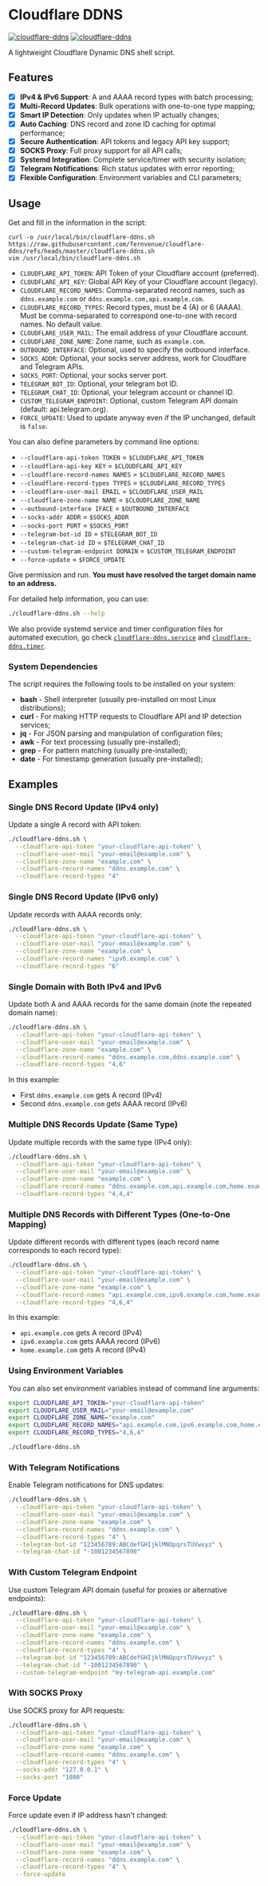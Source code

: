 # Cloudflare DDNS

[![cloudflare-ddns](https://img.shields.io/badge/LICENSE-BSD3%20Clause%20Liscense-blue?style=flat-square)](./LICENSE)
[![cloudflare-ddns](https://img.shields.io/badge/GitHub-Cloudflare%20DDNS-blueviolet?style=flat-square&logo=github)](https://github.com/fernvenue/cloudflare-ddns)

A lightweight Cloudflare Dynamic DNS shell script.

## Features

- [x] **IPv4 & IPv6 Support**: A and AAAA record types with batch processing;
- [x] **Multi-Record Updates**: Bulk operations with one-to-one type mapping;
- [x] **Smart IP Detection**: Only updates when IP actually changes;
- [x] **Auto Caching**: DNS record and zone ID caching for optimal performance;
- [x] **Secure Authentication**: API tokens and legacy API key support;
- [x] **SOCKS Proxy**: Full proxy support for all API calls;
- [x] **Systemd Integration**: Complete service/timer with security isolation;
- [x] **Telegram Notifications**: Rich status updates with error reporting;
- [x] **Flexible Configuration**: Environment variables and CLI parameters;

## Usage

Get and fill in the information in the script:

```
curl -o /usr/local/bin/cloudflare-ddns.sh https://raw.githubusercontent.com/fernvenue/cloudflare-ddns/refs/heads/master/cloudflare-ddns.sh
vim /usr/local/bin/cloudflare-ddns.sh
```

- `CLOUDFLARE_API_TOKEN`: API Token of your Cloudflare account (preferred).
- `CLOUDFLARE_API_KEY`: Global API Key of your Cloudflare account (legacy).
- `CLOUDFLARE_RECORD_NAMES`: Comma-separated record names, such as `ddns.example.com` or `ddns.example.com,api.example.com`.
- `CLOUDFLARE_RECORD_TYPES`: Record types, must be 4 (A) or 6 (AAAA). Must be comma-separated to correspond one-to-one with record names. No default value.
- `CLOUDFLARE_USER_MAIL`: The email address of your Cloudflare account.
- `CLOUDFLARE_ZONE_NAME`: Zone name, such as `example.com`.
- `OUTBOUND_INTERFACE`: Optional, used to specify the outbound interface.
- `SOCKS_ADDR`: Optional, your socks server address, work for Cloudflare and Telegram APIs.
- `SOCKS_PORT`: Optional, your socks server port.
- `TELEGRAM_BOT_ID`: Optional, your telegram bot ID.
- `TELEGRAM_CHAT_ID`: Optional, your telegram account or channel ID.
- `CUSTOM_TELEGRAM_ENDPOINT`: Optional, custom Telegram API domain (default: api.telegram.org).
- `FORCE_UPDATE`: Used to update anyway even if the IP unchanged, default is `false`.

You can also define parameters by command line options:

- `--cloudflare-api-token TOKEN` = `$CLOUDFLARE_API_TOKEN`
- `--cloudflare-api-key KEY` = `$CLOUDFLARE_API_KEY`
- `--cloudflare-record-names NAMES` = `$CLOUDFLARE_RECORD_NAMES`
- `--cloudflare-record-types TYPES` = `$CLOUDFLARE_RECORD_TYPES`
- `--cloudflare-user-mail EMAIL` = `$CLOUDFLARE_USER_MAIL`
- `--cloudflare-zone-name NAME` = `$CLOUDFLARE_ZONE_NAME`
- `--outbound-interface IFACE` = `$OUTBOUND_INTERFACE`
- `--socks-addr ADDR` = `$SOCKS_ADDR`
- `--socks-port PORT` = `$SOCKS_PORT`
- `--telegram-bot-id ID` = `$TELEGRAM_BOT_ID`
- `--telegram-chat-id ID` = `$TELEGRAM_CHAT_ID`
- `--custom-telegram-endpoint DOMAIN` = `$CUSTOM_TELEGRAM_ENDPOINT`
- `--force-update` = `$FORCE_UPDATE`

Give permission and run. **You must have resolved the target domain name to an address.**

For detailed help information, you can use:
```bash
./cloudflare-ddns.sh --help
```

We also provide systemd service and timer configuration files for automated execution, go check [`cloudflare-ddns.service`](./cloudflare-ddns.service) and [`cloudflare-ddns.timer`](./cloudflare-ddns.timer).

### System Dependencies
The script requires the following tools to be installed on your system:

- **bash** - Shell interpreter (usually pre-installed on most Linux distributions);
- **curl** - For making HTTP requests to Cloudflare API and IP detection services;
- **jq** - For JSON parsing and manipulation of configuration files;
- **awk** - For text processing (usually pre-installed);
- **grep** - For pattern matching (usually pre-installed);
- **date** - For timestamp generation (usually pre-installed);

## Examples

### Single DNS Record Update (IPv4 only)

Update a single A record with API token:

```bash
./cloudflare-ddns.sh \
  --cloudflare-api-token "your-cloudflare-api-token" \
  --cloudflare-user-mail "your-email@example.com" \
  --cloudflare-zone-name "example.com" \
  --cloudflare-record-names "ddns.example.com" \
  --cloudflare-record-types "4"
```

### Single DNS Record Update (IPv6 only)

Update records with AAAA records only:

```bash
./cloudflare-ddns.sh \
  --cloudflare-api-token "your-cloudflare-api-token" \
  --cloudflare-user-mail "your-email@example.com" \
  --cloudflare-zone-name "example.com" \
  --cloudflare-record-names "ipv6.example.com" \
  --cloudflare-record-types "6"
```

### Single Domain with Both IPv4 and IPv6

Update both A and AAAA records for the same domain (note the repeated domain name):

```bash
./cloudflare-ddns.sh \
  --cloudflare-api-token "your-cloudflare-api-token" \
  --cloudflare-user-mail "your-email@example.com" \
  --cloudflare-zone-name "example.com" \
  --cloudflare-record-names "ddns.example.com,ddns.example.com" \
  --cloudflare-record-types "4,6"
```

In this example:
- First `ddns.example.com` gets A record (IPv4)
- Second `ddns.example.com` gets AAAA record (IPv6)

### Multiple DNS Records Update (Same Type)

Update multiple records with the same type (IPv4 only):

```bash
./cloudflare-ddns.sh \
  --cloudflare-api-token "your-cloudflare-api-token" \
  --cloudflare-user-mail "your-email@example.com" \
  --cloudflare-zone-name "example.com" \
  --cloudflare-record-names "ddns.example.com,api.example.com,home.example.com" \
  --cloudflare-record-types "4,4,4"
```

### Multiple DNS Records with Different Types (One-to-One Mapping)

Update different records with different types (each record name corresponds to each record type):

```bash
./cloudflare-ddns.sh \
  --cloudflare-api-token "your-cloudflare-api-token" \
  --cloudflare-user-mail "your-email@example.com" \
  --cloudflare-zone-name "example.com" \
  --cloudflare-record-names "api.example.com,ipv6.example.com,home.example.com" \
  --cloudflare-record-types "4,6,4"
```

In this example:
- `api.example.com` gets A record (IPv4)
- `ipv6.example.com` gets AAAA record (IPv6)
- `home.example.com` gets A record (IPv4)

### Using Environment Variables

You can also set environment variables instead of command line arguments:

```bash
export CLOUDFLARE_API_TOKEN="your-cloudflare-api-token"
export CLOUDFLARE_USER_MAIL="your-email@example.com"
export CLOUDFLARE_ZONE_NAME="example.com"
export CLOUDFLARE_RECORD_NAMES="api.example.com,ipv6.example.com,home.example.com"
export CLOUDFLARE_RECORD_TYPES="4,6,4"

./cloudflare-ddns.sh
```

### With Telegram Notifications

Enable Telegram notifications for DNS updates:

```bash
./cloudflare-ddns.sh \
  --cloudflare-api-token "your-cloudflare-api-token" \
  --cloudflare-user-mail "your-email@example.com" \
  --cloudflare-zone-name "example.com" \
  --cloudflare-record-names "ddns.example.com" \
  --cloudflare-record-types "4" \
  --telegram-bot-id "123456789:ABCdefGHIjklMNOpqrsTUVwxyz" \
  --telegram-chat-id "-1001234567890"
```

### With Custom Telegram Endpoint

Use custom Telegram API domain (useful for proxies or alternative endpoints):

```bash
./cloudflare-ddns.sh \
  --cloudflare-api-token "your-cloudflare-api-token" \
  --cloudflare-user-mail "your-email@example.com" \
  --cloudflare-zone-name "example.com" \
  --cloudflare-record-names "ddns.example.com" \
  --cloudflare-record-types "4" \
  --telegram-bot-id "123456789:ABCdefGHIjklMNOpqrsTUVwxyz" \
  --telegram-chat-id "-1001234567890" \
  --custom-telegram-endpoint "my-telegram-api.example.com"
```

### With SOCKS Proxy

Use SOCKS proxy for API requests:

```bash
./cloudflare-ddns.sh \
  --cloudflare-api-token "your-cloudflare-api-token" \
  --cloudflare-user-mail "your-email@example.com" \
  --cloudflare-zone-name "example.com" \
  --cloudflare-record-names "ddns.example.com" \
  --cloudflare-record-types "4" \
  --socks-addr "127.0.0.1" \
  --socks-port "1080"
```

### Force Update

Force update even if IP address hasn't changed:

```bash
./cloudflare-ddns.sh \
  --cloudflare-api-token "your-cloudflare-api-token" \
  --cloudflare-user-mail "your-email@example.com" \
  --cloudflare-zone-name "example.com" \
  --cloudflare-record-names "ddns.example.com" \
  --cloudflare-record-types "4" \
  --force-update
```

